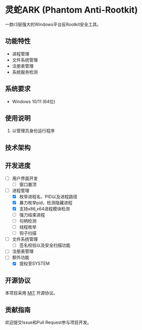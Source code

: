 # 灵蛇ARK (Phantom Anti-Rootkit)

一款r3层强大的Windows平台反Rootkit安全工具。

## 功能特性

- 进程管理
- 文件系统管理
- 注册表管理
- 系统服务检测

## 系统要求

- Windows 10/11 (64位)

## 使用说明

1. 以管理员身份运行程序

## 技术架构

## 开发进度

- [ ] 用户界面开发
	- [ ] 窗口置顶
- [ ] 进程管理
	- [x] 枚举进程名、PID以及进程路径
	- [x] 暴力枚举pid，检测隐藏进程
	- [x] 支持x86,x64进程模块检测
	- [ ] 强力结束进程
	- [ ] 句柄检测
	- [ ] 线程枚举
	- [ ] 钩子扫描
- [ ] 文件系统管理
	- [ ] 签名校验以及安全扫描功能
- [ ] 注册表管理
- [ ] 额外功能
	- [x] 提权至SYSTEM 

## 开源协议

本项目采用 [MIT](LICENSE) 开源协议。

## 贡献指南

欢迎提交Issue和Pull Request参与项目开发。
